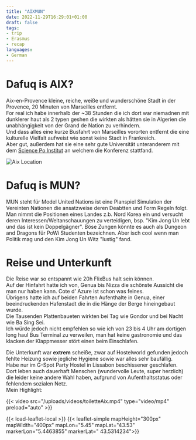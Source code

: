 ```yaml
---
title: "AIXMUN"
date: 2022-11-29T16:29:01+01:00
draft: false
tags:
- trip
- Erasmus
- recap
languages:
- German
---
```


# Dafuq is AIX?

Aix-en-Provence kleine, reiche, weiße und wunderschöne Stadt in der Provence, 20 Minuten von Marseilles entfernt.  
For real ich habe innerhalb der ~38 Stunden die ich dort war niemadnen mit dunklerer haut als 2 typen geshen die wirkten als hätten sie in Algerien die unabhängigkeit von der Grand de Nation zu verhindern.  
Und dass alles eine kurze Busfahrt von Marseilles vororten entfernt die eine kulturelle Vielfalt aufweist wie sonst keine Stadt in Frankreich.  
Aber gut, außerdem hat sie eine sehr gute Universität unteranderem mit dem [Science Po Institut](https://de.wikipedia.org/wiki/Institut_d%E2%80%99%C3%A9tudes_politiques_d%E2%80%99Aix-en-Provence) an welchem die Konferenz stattfand.
  

![Aix Location](/uploads/aixLocation.jpg)

# Dafuq is MUN?

MUN steht für Model United Nations ist eine Planspiel Simulation der Vereinten Nationen die ansatzweise deren Deabtten und Form Regeln folgt.
Man nimmt die Positionen eines Landes z.b. Nord Korea ein und versucht deren Interessen/Weltanschauungen zu verteidigen, bsp. "Kim Jong Un lebt und das ist kein Doppelgägner".
Böse Zungen könnte es auch als Dungeon and Dragons für PoWi Studenten bezeichnen.
Aber isch cool wenn man Politik mag und den Kim Jong Un Witz "lustig" fand.

# Reise und Unterkunft

Die Reise war so entspannt wie 20h FlixBus halt sein können.  
Auf der Hinfahrt hatte ich von, Genua bis Nizza die schönste Aussicht die man nur haben kann. Cote d' Azure ist schon was feines.  
Übrigens hatte ich auf beiden Fahrten Aufenthalte in Genua, einer beeindruckenden Hafenstadt die in die Hänge der Berge hineingebaut wurde.  
Die Tausenden Plattenbaueten wirkten bei Tag wie Gondor und bei Nacht wie Ba Sing Sei.  
Ich würde jedoch nicht empfehlen so wie ich von 23 bis 4 Uhr am dortigen long haul Bus Terminal zu verweilen, man hat keine gastronomie und das klacken der Klappmesser stört einen beim Einschlafen.  
  
Die Unterkunft war **extrem** scheiße, zwar auf Hostelworld gefunden jedoch fehlte Heizung sowie jegliche Hygiene sowie war alles sehr baufällig.  
Habe nur im G-Spot Party Hostel in Lissabon beschissener geschlafen.  
Dort leben auch dauerhaft Menschen (wundervolle Leute, super herzlich) die leider keine andere Wahl haben, aufgrund von Aufenthaltsstatus oder fehlendem sozialen Netz.  
Mein Highlight:  
  
{{< video src="/uploads/videos/toiletteAix.mp4" type="video/mp4" preload="auto" >}}

{{< load-leaflet-local >}}
{{< leaflet-simple mapHeight="300px" mapWidth="400px" mapLon="5.45" mapLat="43.53"  markerLon="5.4463855" markerLat=" 43.5314234">}}